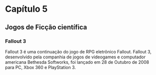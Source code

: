 # Capítulo 5

## Jogos de Ficção científica

### Fallout 3

Fallout 3 é uma continuação do jogo de RPG eletrônico Fallout. Fallout 3, desenvolvido pela companhia de jogos de videogames e computador americana Bethesda Softworks, foi lançado em 28 de Outubro de 2008 para PC, Xbox 360 e PlayStation 3.